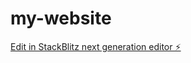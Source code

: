 # my-website

[Edit in StackBlitz next generation editor ⚡️](https://stackblitz.com/~/github.com/YourDailyOilMan/my-website)
